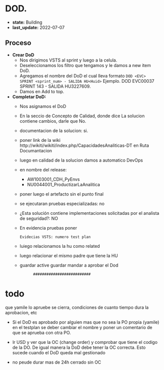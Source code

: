 # DOD.
- **state:** Building
- **last_update:** 2022-07-07

## Proceso
- **Crear DoD**
    - Nos dirigimos VSTS al sprint y luego a la celula.
    - Deseleccionamos los filtro que tengamos y le damos a new item DoD.
    - Agregamos el nombre del DoD el cual lleva formato `DOD <EVC> SPRINT <sprint_num> - SALIDA HU<Huid>` Ejemplo. DOD EVC00037 SPRINT 143 - SALIDA HU3227609.
    - Damos en Add to top.    
- **Completar DoD:**
    - Nos asignamos el DoD
    - En la seccio de Concepto de Calidad, donde dice La solucion contiene cambios, darle que No.
    - documentacion de la solucion: si.
    - poner link de la wiki http://wikiti/wikiti/index.php/CapacidadesAnaliticas-DT en Ruta Documantacion
    - luego en calidad de la solucion damos a automatico DevOps
    - en nombre del release: 
        - AW1003001_CDH_PyEnvs
        - NU0044001_ProductizarLaAnalitica
    - poner luego el artefacto sin el punto final
    - se ejecutaran pruebas especializadas: no
    - ¿Esta solución contiene implementaciones solicitadas por el analista de seguridad?: NO

    - En evidencia pruebas poner

          Evidecias VSTS: numero test plan

    - luiego relacionamos la hu como related
    - luego relacionar el mismo padre que tiene la HU
    - guardar
            active
            guardar
            mandar a aprobar el Dod

                ##########################

# todo
que yamile lo apruebe
se cierra, 
condiciones de cuanto tiempo dura la aprobacion, etc
- Si el DoD es aprobado por alguien mas que no sea la PO propia (yamile) en el testplan se deber cambiar el nombre y poner un comentario de que se aprueba con otra PO.

- Ir USD y ver que la OC  (change order) y comprobar que tiene el codigo de la DO. De igual manera la DoD debe tener la OC correcta. Esto sucede cuando el DoD queda mal gestionado
- no peude durar mas de 24h cerrado sin OC